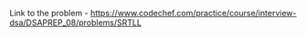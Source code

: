 Link to the problem - https://www.codechef.com/practice/course/interview-dsa/DSAPREP_08/problems/SRTLL
